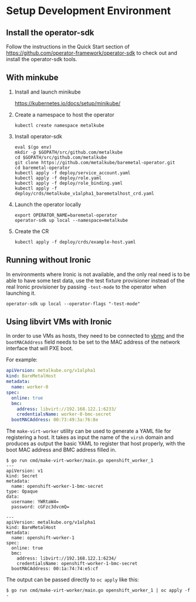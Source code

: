 Setup Development Environment
=============================

## Install the operator-sdk

Follow the instructions in the Quick Start section of
https://github.com/operator-framework/operator-sdk to check out and
install the operator-sdk tools.

## With minkube

1. Install and launch minikube

   https://kubernetes.io/docs/setup/minikube/

3. Create a namespace to host the operator

    ```
    kubectl create namespace metalkube
    ```

4. Install operator-sdk

    ```
    eval $(go env)
    mkdir -p $GOPATH/src/github.com/metalkube
    cd $GOPATH/src/github.com/metalkube
    git clone https://github.com/metalkube/baremetal-operator.git
    cd baremetal-operator
    kubectl apply -f deploy/service_account.yaml
    kubectl apply -f deploy/role.yaml
    kubectl apply -f deploy/role_binding.yaml
    kubectl apply -f deploy/crds/metalkube_v1alpha1_baremetalhost_crd.yaml
    ```

5. Launch the operator locally

    ```
    export OPERATOR_NAME=baremetal-operator
    operator-sdk up local --namespace=metalkube
    ```

6. Create the CR

    ```
    kubectl apply -f deploy/crds/example-host.yaml
    ```

## Running without Ironic

In environments where Ironic is not available, and the only real need
is to be able to have some test data, use the test fixture provisioner
instead of the real Ironic provisioner by passing `-test-mode` to the
operator when launching it.

```
operator-sdk up local --operator-flags "-test-mode"
```

## Using libvirt VMs with Ironic

In order to use VMs as hosts, they need to be connected to [vbmc](https://docs.openstack.org/tripleo-docs/latest/install/environments/virtualbmc.html) and
the `bootMACAddress` field needs to be set to the MAC address of the
network interface that will PXE boot.

For example:

```yaml
apiVersion: metalkube.org/v1alpha1
kind: BareMetalHost
metadata:
  name: worker-0
spec:
  online: true
  bmc:
    address: libvirt://192.168.122.1:6233/
    credentialsName: worker-0-bmc-secret
  bootMACAddress: 00:73:49:3a:76:8e
```

The `make-virt-worker` utility can be used to generate a YAML file for
registering a host. It takes as input the name of the `virsh` domain
and produces as output the basic YAML to register that host properly,
with the boot MAC address and BMC address filled in.

```
$ go run cmd/make-virt-worker/main.go openshift_worker_1
---
apiVersion: v1
kind: Secret
metadata:
  name: openshift-worker-1-bmc-secret
type: Opaque
data:
  username: YWRtaW4=
  password: cGFzc3dvcmQ=

---
apiVersion: metalkube.org/v1alpha1
kind: BareMetalHost
metadata:
  name: openshift-worker-1
spec:
  online: true
  bmc:
    address: libvirt://192.168.122.1:6234/
    credentialsName: openshift-worker-1-bmc-secret
  bootMACAddress: 00:1a:74:74:e5:cf
```

The output can be passed directly to `oc apply` like this:

```
$ go run cmd/make-virt-worker/main.go openshift_worker_1 | oc apply -f -
```

